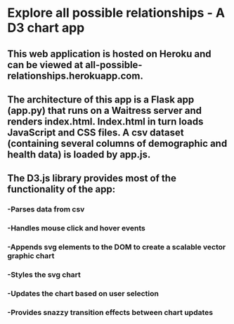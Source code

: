 # Explore all possible relationships - A D3 chart app

## This web application is hosted on Heroku and can be viewed at all-possible-relationships.herokuapp.com.
## The architecture of this app is a Flask app (app.py) that runs on a Waitress server and renders index.html. Index.html in turn loads JavaScript and CSS files. A csv dataset (containing several columns of demographic and health data) is loaded by app.js.
## The D3.js library provides most of the functionality of the app:
### -Parses data from csv
### -Handles mouse click and hover events
### -Appends svg elements to the DOM to create a scalable vector graphic chart
### -Styles the svg chart
### -Updates the chart based on user selection
### -Provides snazzy transition effects between chart updates
